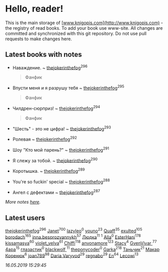 # Hello, reader!
This is the main storage of [www.knigopis.com](http://www.knigopis.com) - the registry of read books.
To add your book use www-site. All changes are committed and synchronized with this git repository.
Do not use pull requests to make changes here.


## Latest books with notes
* Наваждение. ~ [thejokerinthefog](users/317/317244423-vkontakte)<sup>296</sup>
    > Фанфик

* Впусти меня и я разрушу тебя ~ [thejokerinthefog](users/317/317244423-vkontakte)<sup>295</sup>
    > Фанфик

* Чилдрен-сюрприз! ~ [thejokerinthefog](users/317/317244423-vkontakte)<sup>294</sup>
    > Фанфик

* "Шесть" - это не цифра! ~ [thejokerinthefog](users/317/317244423-vkontakte)<sup>293</sup>

* Ролевая ~ [thejokerinthefog](users/317/317244423-vkontakte)<sup>292</sup>

* Шоу "Кто мой парень?" ~ [thejokerinthefog](users/317/317244423-vkontakte)<sup>291</sup>

* Я слежу за тобой. ~ [thejokerinthefog](users/317/317244423-vkontakte)<sup>290</sup>

* Коротышка. ~ [thejokerinthefog](users/317/317244423-vkontakte)<sup>289</sup>

* You're so fuckin' special ~ [thejokerinthefog](users/317/317244423-vkontakte)<sup>288</sup>

* Ангел с дефектами ~ [thejokerinthefog](users/317/317244423-vkontakte)<sup>287</sup>


_More notes [here](latest_books_with_notes.md)._


## Latest users
[thejokerinthefog](users/317/317244423-vkontakte)<sup>296</sup> 
[Janet](users/108/108113656204404967440-google)<sup>700</sup> 
[lazyleo](users/116/116845519572391639637-google)<sup>0</sup> 
[youno](users/302/302928912-vkontakte)<sup>23</sup> 
[Quaff](users/122/12267158-vkontakte)<sup>35</sup> 
[exulted](users/100/100599204551896265722-google)<sup>105</sup> 
[borodach](users/157/15706320-vkontakte)<sup>165</sup> 
[inna.besprozvannykh](users/733/73323849-yandex)<sup>57</sup> 
[Людка](users/111/111038749-vkontakte)<sup>11</sup> 
[](users/114/114792281744850455512-google)<sup>1</sup> 
[Alla](users/103/103352250712959229257-google)<sup>0</sup> 
[EsterHani](users/305/30558181-vkontakte)<sup>178</sup> 
[kissamasya](users/684/68439978-vkontakte)<sup>60</sup> 
[violet_velva](users/116/116961712580551399099-google)<sup>61</sup> 
[Chiffi](users/105/105831994080785626680-google)<sup>118</sup> 
[anvonamore](users/595/5957175-vkontakte)<sup>123</sup> 
[Stacy](users/309/30902475-vkontakte)<sup>4</sup> 
[GvenVivar ](users/158/158266434925901-facebook)<sup>77</sup> 
[4apa](users/117/117392596378069249667-google)<sup>15</sup> 
[глазастик](users/115/115257673890455357280-google)<sup>0</sup> 
[blackwolf ](users/236/236639644-vkontakte)<sup>11</sup> 
[theponycoder](users/195/195144442-vkontakte)<sup>0</sup> 
[Garka](users/115/115753719718250012620-google)<sup>218</sup> 
[Таньчик](users/209/2096581563762610-facebook)<sup>21</sup> 
[Макар Коренюк](users/126/126368737-vkontakte)<sup>6</sup> 
[joan789](users/240/2401650-vkontakte)<sup>98</sup> 
[Daria Varyvod](users/829/829893410524253-facebook)<sup>29</sup> 
[regnabo](users/870/870059322-yandex)<sup>29</sup> 
[En](users/333/333646551-vkontakte)<sup>64</sup> 
[Lecowi](users/521/521873425-vkontakte)<sup>13</sup> 


_16.05.2019 15:29:45_
